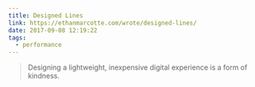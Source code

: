 ```yaml
---
title: Designed Lines
link: https://ethanmarcotte.com/wrote/designed-lines/
date: 2017-09-08 12:19:22
tags:
  - performance
---
```

> Designing a lightweight, inexpensive digital experience is a form of kindness.
